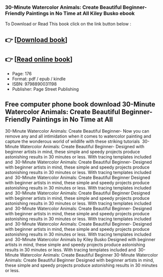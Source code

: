 ### 30-Minute Watercolor Animals: Create Beautiful Beginner-Friendly Paintings in No Time at All Kiley Busko ebook

To Download or Read This book click on the link button below :

## 👉  [**[Download book](http://filesbooks.info/download.php?group=book&from=github.com&id=719437&lnk=1065 "Download book")**]

## 👉  [**[Read online book](http://filesbooks.info/download.php?group=book&from=github.com&id=719437&lnk=1065 "Read online book")**]


* Page: 176
* Format: pdf / epub / kindle
* ISBN: 9798890031198
* Publisher: Page Street Publishing



## Free computer phone book download 30-Minute Watercolor Animals: Create Beautiful Beginner-Friendly Paintings in No Time at All



 30-Minute Watercolor Animals: Create Beautiful Beginner- Now you can remove any and all intimidation when it comes to watercolor painting and capture the wonderous world of wildlife with these striking tutorials 
 30-Minute Watercolor Animals: Create Beautiful Beginner- Designed with beginner artists in mind, these simple and speedy projects produce astonishing results in 30 minutes or less. With tracing templates included and 
 30-Minute Watercolor Animals: Create Beautiful Beginner- Designed with beginner artists in mind, these simple and speedy projects produce astonishing results in 30 minutes or less. With tracing templates included and 
 30-Minute Watercolor Animals: Create Beautiful Beginner Designed with beginner artists in mind, these simple and speedy projects produce astonishing results in 30 minutes or less. With tracing templates included and 
 30-Minute Watercolor Animals: Create Beautiful Beginner Designed with beginner artists in mind, these simple and speedy projects produce astonishing results in 30 minutes or less. With tracing templates included and 
 30-Minute Watercolor Animals: Create Beautiful Beginner- Designed with beginner artists in mind, these simple and speedy projects produce astonishing results in 30 minutes or less. With tracing templates included and 
 30-Minute Watercolor Animals: Create Beautiful Beginner- Designed with beginner artists in mind, these simple and speedy projects produce astonishing results in 30 minutes or less. With tracing templates included and 
 30-Minute Watercolor Animals by Kiley Busko Designed with beginner artists in mind, these simple and speedy projects produce astonishing results in 30 minutes or less. With tracing templates included and 
 30-Minute Watercolor Animals: Create Beautiful Beginner 
 30-Minute Watercolor Animals: Create Beautiful Beginner Designed with beginner artists in mind, these simple and speedy projects produce astonishing results in 30 minutes or less.





